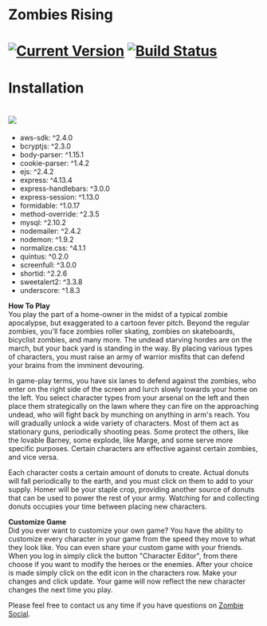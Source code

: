 # Zombies Rising

# [![Current Version](https://img.shields.io/badge/version-0.8.0-green.svg)](https://github.com/JasonMartocci/ZombiesRising) [![Build Status](http://img.shields.io/travis/shama/gaze.svg)](http://zombiesrising.herokuapp.com/)

# Installation

# <img src="assets/images/npm.jpg">

<ul>
	<li>aws-sdk: ^2.4.0</li>
	<li>bcryptjs: ^2.3.0</li>
	<li>body-parser: ^1.15.1</li>
	<li>cookie-parser: ^1.4.2</li>
	<li>ejs: ^2.4.2</li>
	<li>express: ^4.13.4</li>
	<li>express-handlebars: ^3.0.0</li>
	<li>express-session: ^1.13.0</li>
	<li>formidable: ^1.0.17</li>
	<li>method-override: ^2.3.5</li>
	<li>mysql: ^2.10.2</li>
	<li>nodemailer: ^2.4.2</li>
	<li>nodemon: ^1.9.2</li>
	<li>normalize.css: ^4.1.1</li>
	<li>quintus: ^0.2.0</li>
	<li>screenfull: ^3.0.0</li>
	<li>shortid: ^2.2.6</li>
	<li>sweetalert2: ^3.3.8</li>
	<li>underscore: ^1.8.3</li>
</ul>

<strong>How To Play</strong><br>
You play the part of a home-owner in the midst of a typical zombie apocalypse, but exaggerated to a cartoon fever pitch. Beyond the regular zombies, you'll face zombies roller skating, zombies on skateboards, bicyclist zombies, and many more. The undead starving hordes are on the march, but your back yard is standing in the way. By placing various types of characters, you must raise an army of warrior misfits that can defend your brains from the imminent devouring.

In game-play terms, you have six lanes to defend against the zombies, who enter on the right side of the screen and lurch slowly towards your home on the left. You select character types from your arsenal on the left and then place them strategically on the lawn where they can fire on the approaching undead, who will fight back by munching on anything in arm's reach. You will gradually unlock a wide variety of characters. Most of them act as stationary guns, periodically shooting peas. Some protect the others, like the lovable Barney, some explode, like Marge, and some serve more specific purposes. Certain characters are effective against certain zombies, and vice versa.

Each character costs a certain amount of donuts to create. Actual donuts will fall periodically to the earth, and you must click on them to add to your supply. Homer will be your staple crop, providing another source of donuts that can be used to power the rest of your army. Watching for and collecting donuts occupies your time between placing new characters.

<strong>Customize Game</strong><br>
Did you ever want to customize your own game? You have the ability to customize every character in your game from the speed they move to what they look like. You can even share your custom game with your friends. When you log in simply click the button "Character Editor", from there choose if you want to modify the heroes or the enemies. After your choice is made simply click on the edit icon in the characters row. Make your changes and click update. Your game will now reflect the new character changes the next time you play.

Please feel free to contact us any time if you have questions on <a href="http://zombiesrising.herokuapp.com/">Zombie Social</a>.